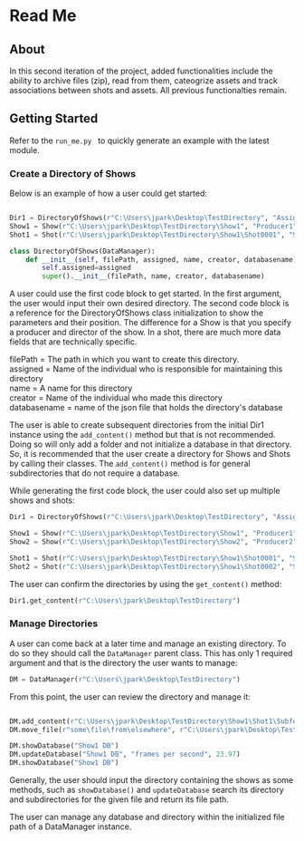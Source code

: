 # Read Me

## About

In this second iteration of the project, added functionalities include the ability to archive files (zip), read from them, cateogrize assets and track associations between shots and assets. All previous functionalties remain.

## Getting Started

Refer to the `run_me.py ` to quickly generate an example with the latest module. 

### Create a Directory of Shows

Below is an example of how a user could get started:

``` python 

Dir1 = DirectoryOfShows(r"C:\Users\jpark\Desktop\TestDirectory", "Assignee", "Directory1", "Creator1", "DatabaseDOS")
Show1 = Show(r"C:\Users\jpark\Desktop\TestDirectory\Show1", "Producer1", "Director1", "Show1", "Creator2", "Show1 DB")
Shot1 = Shot(r"C:\Users\jpark\Desktop\TestDirectory\Show1\Shot0001", "Shot0001", "testshot", "Employee", "Shot001 DB")

class DirectoryOfShows(DataManager):
    def __init__(self, filePath, assigned, name, creator, databasename):
        self.assigned=assigned                                         
        super().__init__(filePath, name, creator, databasename) 

```
A user could use the first code block to get started. In the first argument, the user would input their own desired directory. The second code block is a reference for the DirectoryOfShows class initialization to show the parameters and their position. The difference for a Show is that you specify a producer and director of the show. In a shot, there are much more data fields that are technically specific.


filePath = The path in which you want to create this directory.<br> 
assigned = Name of the individual who is responsible for maintaining this directory<br>
name =  A name for this directory<br>
creator = Name of the individual who made this directory<br>
databasename = name of the json file that holds the directory's database

The user is able to create subsequent directories from the initial Dir1 instance using the `add_content()` method but that is not recommended. Doing so will only add a folder and not initialize a database in that directory. So, it is recommended that the user create a directory for Shows and Shots by calling their classes. The `add_content()` method is for general subdirectories that do not require a database.

While generating the first code block, the user could also set up multiple shows and shots:

```python
Dir1 = DirectoryOfShows(r"C:\Users\jpark\Desktop\TestDirectory", "Assignee", "Directory1", "Creator1", "DatabaseDOS")

Show1 = Show(r"C:\Users\jpark\Desktop\TestDirectory\Show1", "Producer1", "Director1", "Show1", "Creator2", "Show1 DB")
Show2 = Show(r"C:\Users\jpark\Desktop\TestDirectory\Show2", "Producer2", "Director2", "Show2", "Creator3", "Show2 DB")

Shot1 = Shot(r"C:\Users\jpark\Desktop\TestDirectory\Show1\Shot0001", "Shot0001", "testshot", "Employee", "Shot001 DB")
Shot2 = Shot(r"C:\Users\jpark\Desktop\TestDirectory\Show1\Shot0002", "Shot0002", "anothershot", "Employee", "Shot002 DB")

```

The user can confirm the directories by using the `get_content()` method:

```python
Dir1.get_content(r"C:\Users\jpark\Desktop\TestDirectory")


```

### Manage Directories

A user can come back at a later time and manage an existing directory. To do so they should call the `DataManager` parent class. This has only 1 required argument and that is the directory the user wants to manage: 


```python
DM = DataManager(r"C:\Users\jpark\Desktop\TestDirectory")


```

From this point, the user can review the directory and manage it:

```python

DM.add_content(r"C:\Users\jpark\Desktop\TestDirectory\Show1\Shot1\Subfolder1")
DM.move_file(r"some\file\from\elsewhere", r"C:\Users\jpark\Desktop\TestDirectory\Show1\Shot1\Subfolder1")

DM.showDatabase("Show1 DB")
DM.updateDatabase("Show1 DB", "frames per second", 23.97)
DM.showDatabase("Show1 DB")

```
Generally, the user should input the directory containing the shows as some methods, such as `showDatabase()` and `updateDatabase` search its directory and subdirectories for the given file and return its file path. 

The user can manage any database and directory within the initialized file path of a DataManager instance. 